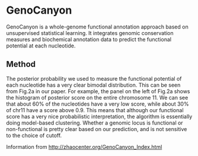 # GenoCanyon

GenoCanyon is a whole-genome functional annotation approach based on unsupervised statistical learning. It integrates genomic conservation measures and biochemical annotation data to predict the functional potential at each nucleotide.

## Method

The posterior probability we used to measure the functional potential of each nucleotide has a very clear bimodal distribution. This can be seen from Fig.2a in our paper. For example, the panel on the left of Fig.2a shows the histogram of posterior score on the entire chromosome 11. We can see that about 60% of the nucleotides have a very low score, while about 30% of chr11 have a score above 0.9. This means that although our functional score has a very nice probabilistic interpretation, the algorithm is essentially doing model-based clustering. Whether a genomic locus is functional or non-functional is pretty clear based on our prediction, and is not sensitive to the choice of cutoff.

Information from http://zhaocenter.org/GenoCanyon_Index.html